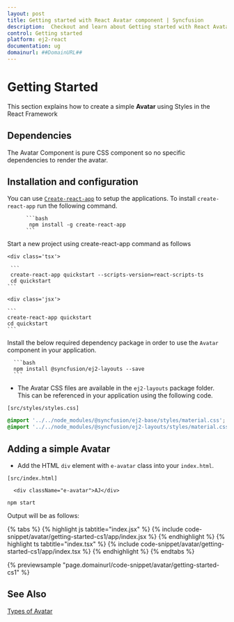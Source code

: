 ```yaml
---
layout: post
title: Getting started with React Avatar component | Syncfusion
description:  Checkout and learn about Getting started with React Avatar component of Syncfusion Essential JS 2 and more details.
control: Getting started 
platform: ej2-react
documentation: ug
domainurl: ##DomainURL##
---
```


# Getting Started

This section explains how to create a simple **Avatar** using Styles in the React Framework

## Dependencies

The Avatar Component is pure CSS component so no specific dependencies to render the avatar.

## Installation and configuration

You can use [`Create-react-app`](https://github.com/facebook/create-react-app) to setup the applications.
To install `create-react-app` run the following command.

          ```bash
           npm install -g create-react-app
          ```

Start a new project using create-react-app command as follows

    <div class='tsx'>

     ```
     create-react-app quickstart --scripts-version=react-scripts-ts
     cd quickstart
    ```

    <div class='jsx'>

    ```
    create-react-app quickstart
    cd quickstart
    ```

Install the below required dependency package in order to use the `Avatar` component in your application.

      ```bash
      npm install @syncfusion/ej2-layouts --save
      ```

* The Avatar CSS files are available in the `ej2-layouts` package folder. This can be referenced in your application using the following code.

`[src/styles/styles.css]`

```css
@import '../../node_modules/@syncfusion/ej2-base/styles/material.css';
@import '../../node_modules/@syncfusion/ej2-layouts/styles/material.css';
```

## Adding a simple Avatar

* Add the HTML `div` element with `e-avatar` class into your `index.html`.

`[src/index.html]`

```
  <div className="e-avatar">AJ</div>
```

```
npm start
```

Output will be as follows:

{% tabs %}
{% highlight js tabtitle="index.jsx" %}
{% include code-snippet/avatar/getting-started-cs1/app/index.jsx %}
{% endhighlight %}
{% highlight ts tabtitle="index.tsx" %}
{% include code-snippet/avatar/getting-started-cs1/app/index.tsx %}
{% endhighlight %}
{% endtabs %}

 {% previewsample "page.domainurl/code-snippet/avatar/getting-started-cs1" %}

## See Also

[Types of Avatar](./types)

